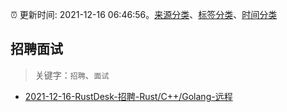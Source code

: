 :alarm_clock: 更新时间: 2021-12-16 06:46:56。[来源分类](../README.md)、[标签分类](../TAGS.md)、[时间分类](../TIMELINE.md)

## 招聘面试


> 关键字：`招聘`、`面试`



- [2021-12-16-RustDesk-招聘-Rust/C++/Golang-远程](https://www.v2ex.com/t/822565) 